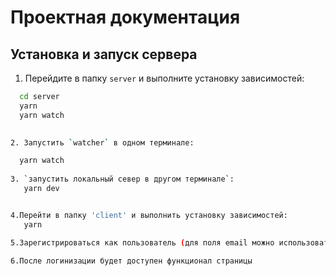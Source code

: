 # Проектная документация

## Установка и запуск сервера

1. Перейдите в папку `server` и выполните установку зависимостей:
 ```bash
   cd server
   yarn
   yarn watch

    
 2. Запустить `watcher` в одном терминале:

   yarn watch
   
3. `запустить локальный север в другом терминале`:
    yarn dev


4.Перейти в папку 'client' и выполнить установку зависимостей:
    yarn

5.Зарегистрироваться как пользователь (для поля email можно использовать любую строку содержащуюю @mail)

6.После логинизации будет доступен функционал страницы

